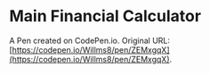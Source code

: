 # Main Financial Calculator

A Pen created on CodePen.io. Original URL: [https://codepen.io/Willms8/pen/ZEMxgqX](https://codepen.io/Willms8/pen/ZEMxgqX).

